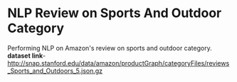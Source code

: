 # NLP Review on Sports And Outdoor Category
Performing NLP on Amazon's review on sports and outdoor category. <br>
**dataset link**- http://snap.stanford.edu/data/amazon/productGraph/categoryFiles/reviews_Sports_and_Outdoors_5.json.gz
